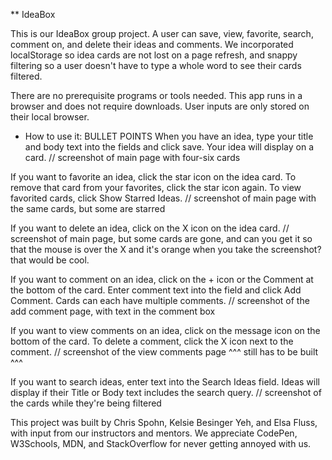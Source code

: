 ** IdeaBox

This is our IdeaBox group project. A user can save, view, favorite, search, comment on, and delete their ideas and comments. We incorporated localStorage so idea cards are not lost on a page refresh, and snappy filtering so a user doesn't have to type a whole word to see their cards filtered.

There are no prerequisite programs or tools needed. This app runs in a browser and does not require downloads. User inputs are only stored on their local browser.

* How to use it:
BULLET POINTS
When you have an idea, type your title and body text into the fields and click save. Your idea will display on a card.
// screenshot of main page with four-six cards

If you want to favorite an idea, click the star icon on the idea card. To remove that card from your favorites, click the star icon again. To view favorited cards, click Show Starred Ideas.
// screenshot of main page with the same cards, but some are starred

If you want to delete an idea, click on the X icon on the idea card.
// screenshot of main page, but some cards are gone, and can you get it so that the mouse is over the X and it's orange when you take the screenshot? that would be cool.

If you want to comment on an idea, click on the + icon or the Comment at the bottom of the card. Enter comment text into the field and click Add Comment. Cards can each have multiple comments.
// screenshot of the add comment page, with text in the comment box

If you want to view comments on an idea, click on the message icon on the bottom of the card. To delete a comment, click the X icon next to the comment.
// screenshot of the view comments page
^^^ still has to be built ^^^

If you want to search ideas, enter text into the Search Ideas field. Ideas will display if their Title or Body text includes the search query.
// screenshot of the cards while they're being filtered

This project was built by Chris Spohn, Kelsie Besinger Yeh, and Elsa Fluss, with input from our instructors and mentors. We appreciate CodePen, W3Schools, MDN, and StackOverflow for never getting annoyed with us.
